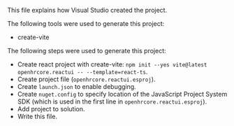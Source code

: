 This file explains how Visual Studio created the project.

The following tools were used to generate this project:
- create-vite

The following steps were used to generate this project:
- Create react project with create-vite: `npm init --yes vite@latest openhrcore.reactui -- --template=react-ts`.
- Create project file (`openhrcore.reactui.esproj`).
- Create `launch.json` to enable debugging.
- Create `nuget.config` to specify location of the JavaScript Project System SDK (which is used in the first line in `openhrcore.reactui.esproj`).
- Add project to solution.
- Write this file.
